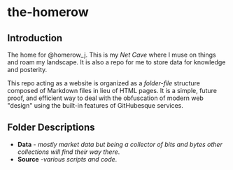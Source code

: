 # the-homerow

## Introduction

The home for @homerow_j. This is my _Net Cave_ where I muse on things and roam my landscape. It is also a repo for me to store data for knowledge and posterity.

This repo acting as a website is organized as a _folder-file_ structure composed of Markdown files in lieu of HTML pages. It is a simple, future proof, and efficient way to deal with the obfuscation of modern web "design" using the built-in features of GitHubesque services.

## Folder Descriptions

* **Data** - _mostly market data but being a collector of bits and bytes other collections will find their way there_.
* **Source** -_various scripts and code_.
